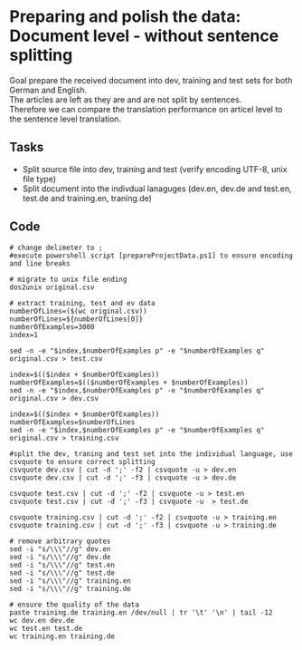 # Preparing and polish the data: Document level - without sentence splitting
Goal prepare the received document into dev, training and test sets for both German and English.  
The articles are left as they are and are not split by sentences.  
Therefore we can compare the translation performance on articel level to the sentence level translation. 

## Tasks
 * Split source file into dev, training and test (verify encoding UTF-8, unix file type)
 * Split document into the indivdual lanaguges (dev.en, dev.de and test.en, test.de and training.en, traning.de) 

## Code
```
# change delimeter to ;
#execute powershell script [prepareProjectData.ps1] to ensure encoding and line breaks

# migrate to unix file ending
dos2unix original.csv 

# extract training, test and ev data
numberOfLines=($(wc original.csv))
numberOfLines=${numberOfLines[0]}
numberOfExamples=3000
index=1

sed -n -e "$index,$numberOfExamples p" -e "$numberOfExamples q" original.csv > test.csv

index=$(($index + $numberOfExamples))
numberOfExamples=$(($numberOfExamples + $numberOfExamples))
sed -n -e "$index,$numberOfExamples p" -e "$numberOfExamples q" original.csv > dev.csv

index=$(($index + $numberOfExamples))
numberOfExamples=$numberOfLines
sed -n -e "$index,$numberOfExamples p" -e "$numberOfExamples q" original.csv > training.csv

#split the dev, traning and test set into the individual language, use csvquote to ensure correct splitting
csvquote dev.csv | cut -d ';' -f2 | csvquote -u > dev.en
csvquote dev.csv | cut -d ';' -f3 | csvquote -u > dev.de

csvquote test.csv | cut -d ';' -f2 | csvquote -u > test.en
csvquote test.csv | cut -d ';' -f3 | csvquote -u  > test.de

csvquote training.csv | cut -d ';' -f2 | csvquote -u > training.en
csvquote training.csv | cut -d ';' -f3 | csvquote -u > training.de

# remove arbitrary quotes
sed -i "s/\\\"//g" dev.en
sed -i "s/\\\"//g" dev.de
sed -i "s/\\\"//g" test.en
sed -i "s/\\\"//g" test.de
sed -i "s/\\\"//g" training.en
sed -i "s/\\\"//g" training.de

# ensure the quality of the data
paste training.de training.en /dev/null | tr '\t' '\n' | tail -12
wc dev.en dev.de
wc test.en test.de
wc training.en training.de
```